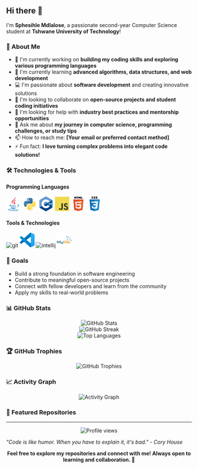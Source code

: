 ## Hi there 👋

I'm **Sphesihle Mdlalose**, a passionate second-year Computer Science student at **Tshwane University of Technology**! 

### 🚀 About Me
- 🔭 I'm currently working on **building my coding skills and exploring various programming languages**
- 🌱 I'm currently learning **advanced algorithms, data structures, and web development**
- 💻 I'm passionate about **software development** and creating innovative solutions
- 👯 I'm looking to collaborate on **open-source projects and student coding initiatives**
- 🤔 I'm looking for help with **industry best practices and mentorship opportunities**
- 💬 Ask me about **my journey in computer science, programming challenges, or study tips**
- 📫 How to reach me: **[Your email or preferred contact method]**
- ⚡ Fun fact: **I love turning complex problems into elegant code solutions!**

### 🛠️ Technologies & Tools

#### Programming Languages
<p align="left">
  <img src="https://raw.githubusercontent.com/devicons/devicon/master/icons/java/java-original.svg" alt="java" width="40" height="40"/>
  <img src="https://raw.githubusercontent.com/devicons/devicon/master/icons/python/python-original.svg" alt="python" width="40" height="40"/>
  <img src="https://raw.githubusercontent.com/devicons/devicon/master/icons/cplusplus/cplusplus-original.svg" alt="cplusplus" width="40" height="40"/>
  <img src="https://raw.githubusercontent.com/devicons/devicon/master/icons/javascript/javascript-original.svg" alt="javascript" width="40" height="40"/>
  <img src="https://raw.githubusercontent.com/devicons/devicon/master/icons/html5/html5-original-wordmark.svg" alt="html5" width="40" height="40"/>
  <img src="https://raw.githubusercontent.com/devicons/devicon/master/icons/css3/css3-original-wordmark.svg" alt="css3" width="40" height="40"/>
</p>

#### Tools & Technologies
<p align="left">
  <img src="https://www.vectorlogo.zone/logos/git-scm/git-scm-icon.svg" alt="git" width="40" height="40"/>
  <img src="https://raw.githubusercontent.com/devicons/devicon/master/icons/vscode/vscode-original.svg" alt="vscode" width="40" height="40"/>
  <img src="https://resources.jetbrains.com/storage/products/intellij-idea/img/meta/intellij-idea_logo_300x300.png" alt="intellij" width="40" height="40"/>
  <img src="https://raw.githubusercontent.com/devicons/devicon/master/icons/mysql/mysql-original-wordmark.svg" alt="mysql" width="40" height="40"/>
</p>

### 🎯 Goals
- Build a strong foundation in software engineering
- Contribute to meaningful open-source projects
- Connect with fellow developers and learn from the community
- Apply my skills to real-world problems

### 📊 GitHub Stats

<div align="center">
  <img src="https://github-readme-stats.vercel.app/api?username=madlula03&show_icons=true&theme=radical&hide_border=true&count_private=true" alt="GitHub Stats" />
</div>

<div align="center">
  <img src="https://github-readme-streak-stats.herokuapp.com/?user=madlula03&theme=radical&hide_border=true" alt="GitHub Streak" />
</div>

<div align="center">
  <img src="https://github-readme-stats.vercel.app/api/top-langs/?username=madlula03&layout=compact&theme=radical&hide_border=true" alt="Top Languages" />
</div>

### 🏆 GitHub Trophies
<div align="center">
  <img src="https://github-profile-trophy.vercel.app/?username=madlula03&theme=radical&no-frame=true&no-bg=false&margin-w=4" alt="GitHub Trophies" />
</div>

### 📈 Activity Graph
<div align="center">
  <img src="https://github-readme-activity-graph.vercel.app/graph?username=madlula03&theme=react-dark&hide_border=true" alt="Activity Graph" />
</div>

### 🌟 Featured Repositories
<!-- Add your best repositories here when you have them -->

---
<div align="center">
  <img src="https://komarev.com/ghpvc/?username=madlula03&label=Profile%20views&color=0e75b6&style=flat" alt="Profile views" />
</div>

*"Code is like humor. When you have to explain it, it's bad." - Cory House*

<div align="center">
  <b>Feel free to explore my repositories and connect with me! Always open to learning and collaboration. 🌟</b>
</div>
